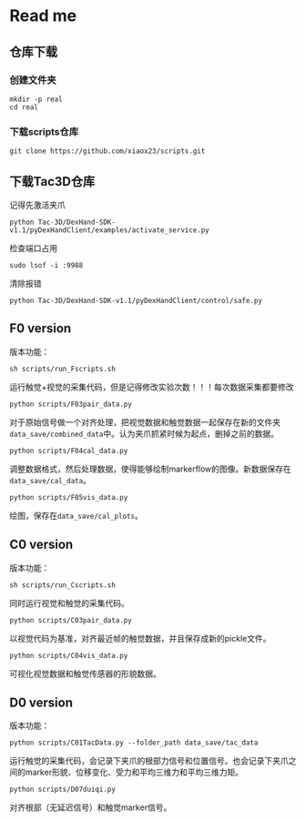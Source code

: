 # Read me

## 仓库下载

### 创建文件夹
```
mkdir -p real
cd real
```

### 下载scripts仓库
```
git clone https://github.com/xiaox23/scripts.git
```

## 下载Tac3D仓库


记得先激活夹爪
```
python Tac-3D/DexHand-SDK-v1.1/pyDexHandClient/examples/activate_service.py
```

检查端口占用
```
sudo lsof -i :9988
```
清除报错
```
python Tac-3D/DexHand-SDK-v1.1/pyDexHandClient/control/safe.py
```

## F0 version
版本功能：

```
sh scripts/run_Fscripts.sh
```

运行触觉+视觉的采集代码，但是记得修改实验次数！！！每次数据采集都要修改

```
python scripts/F03pair_data.py
```

对于原始信号做一个对齐处理，把视觉数据和触觉数据一起保存在新的文件夹```data_save/combined_data```中。认为夹爪抓紧时候为起点，删掉之前的数据。

```
python scripts/F04cal_data.py
```

调整数据格式，然后处理数据，使得能够绘制markerflow的图像。新数据保存在```data_save/cal_data```。

```
python scripts/F05vis_data.py
```

绘图，保存在```data_save/cal_plots```。


## C0 version
版本功能：

```
sh scripts/run_Cscripts.sh
```

同时运行视觉和触觉的采集代码。

```
python scripts/C03pair_data.py
```

以视觉代码为基准，对齐最近帧的触觉数据，并且保存成新的pickle文件。

```
python scripts/C04vis_data.py
```

可视化视觉数据和触觉传感器的形貌数据。

## D0 version
版本功能：

```
python scripts/C01TacData.py --folder_path data_save/tac_data
```

运行触觉的采集代码，会记录下夹爪的根部力信号和位置信号。也会记录下夹爪之间的marker形貌、位移变化、受力和平均三维力和平均三维力矩。

```
python scripts/D07duiqi.py
```

对齐根部（无延迟信号）和触觉marker信号。
